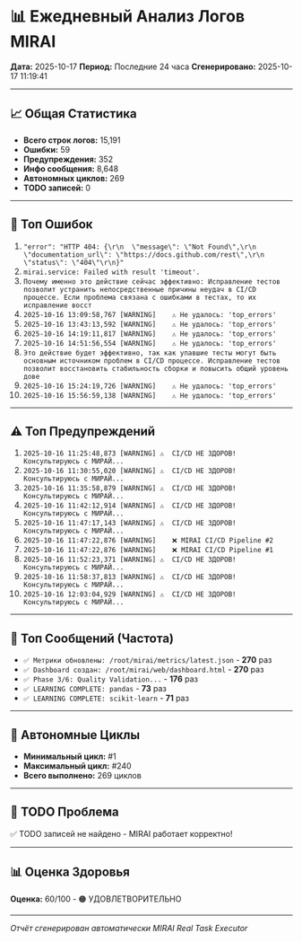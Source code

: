 # 📊 Ежедневный Анализ Логов MIRAI

**Дата:** 2025-10-17
**Период:** Последние 24 часа
**Сгенерировано:** 2025-10-17 11:19:41

---

## 📈 Общая Статистика

- **Всего строк логов:** 15,191
- **Ошибки:** 59
- **Предупреждения:** 352
- **Инфо сообщения:** 8,648
- **Автономных циклов:** 269
- **TODO записей:** 0

---

## 🔴 Топ Ошибок

1. `"error": "HTTP 404: {\r\n  \"message\": \"Not Found\",\r\n  \"documentation_url\": \"https://docs.github.com/rest\",\r\n  \"status\": \"404\"\r\n}"`
2. `mirai.service: Failed with result 'timeout'.`
3. `Почему именно это действие сейчас эффективно: Исправление тестов позволит устранить непосредственные причины неудач в CI/CD процессе. Если проблема связана с ошибками в тестах, то их исправление восст`
4. `2025-10-16 13:09:58,767 [WARNING]    ⚠️ Не удалось: 'top_errors'`
5. `2025-10-16 13:43:13,592 [WARNING]    ⚠️ Не удалось: 'top_errors'`
6. `2025-10-16 14:19:11,817 [WARNING]    ⚠️ Не удалось: 'top_errors'`
7. `2025-10-16 14:51:56,554 [WARNING]    ⚠️ Не удалось: 'top_errors'`
8. `Это действие будет эффективно, так как упавшие тесты могут быть основным источником проблем в CI/CD процессе. Исправление тестов позволит восстановить стабильность сборки и повысить общий уровень дове`
9. `2025-10-16 15:24:19,726 [WARNING]    ⚠️ Не удалось: 'top_errors'`
10. `2025-10-16 15:56:59,138 [WARNING]    ⚠️ Не удалось: 'top_errors'`

---

## ⚠️ Топ Предупреждений

1. `2025-10-16 11:25:48,873 [WARNING] ⚠️  CI/CD НЕ ЗДОРОВ! Консультируюсь с МИРАЙ...`
2. `2025-10-16 11:30:55,020 [WARNING] ⚠️  CI/CD НЕ ЗДОРОВ! Консультируюсь с МИРАЙ...`
3. `2025-10-16 11:35:58,879 [WARNING] ⚠️  CI/CD НЕ ЗДОРОВ! Консультируюсь с МИРАЙ...`
4. `2025-10-16 11:42:12,914 [WARNING] ⚠️  CI/CD НЕ ЗДОРОВ! Консультируюсь с МИРАЙ...`
5. `2025-10-16 11:47:17,143 [WARNING] ⚠️  CI/CD НЕ ЗДОРОВ! Консультируюсь с МИРАЙ...`
6. `2025-10-16 11:47:22,876 [WARNING]    ❌ MIRAI CI/CD Pipeline #2`
7. `2025-10-16 11:47:22,876 [WARNING]    ❌ MIRAI CI/CD Pipeline #1`
8. `2025-10-16 11:52:23,371 [WARNING] ⚠️  CI/CD НЕ ЗДОРОВ! Консультируюсь с МИРАЙ...`
9. `2025-10-16 11:58:37,813 [WARNING] ⚠️  CI/CD НЕ ЗДОРОВ! Консультируюсь с МИРАЙ...`
10. `2025-10-16 12:03:04,929 [WARNING] ⚠️  CI/CD НЕ ЗДОРОВ! Консультируюсь с МИРАЙ...`

---

## 💬 Топ Сообщений (Частота)

- `✅ Метрики обновлены: /root/mirai/metrics/latest.json` - **270** раз
- `✅ Dashboard создан: /root/mirai/web/dashboard.html` - **270** раз
- `✅ Phase 3/6: Quality Validation...` - **176** раз
- `✅ LEARNING COMPLETE: pandas` - **73** раз
- `✅ LEARNING COMPLETE: scikit-learn` - **71** раз

---

## 🔄 Автономные Циклы

- **Минимальный цикл:** #1
- **Максимальный цикл:** #240
- **Всего выполнено:** 269 циклов

---

## 🚨 TODO Проблема

✅ TODO записей не найдено - MIRAI работает корректно!

---

## 📊 Оценка Здоровья

**Оценка:** 60/100 - 🟠 УДОВЛЕТВОРИТЕЛЬНО

---

*Отчёт сгенерирован автоматически MIRAI Real Task Executor*
